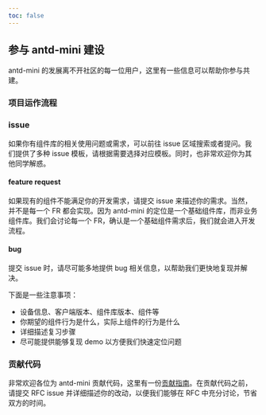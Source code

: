```yaml
---
toc: false
---
```


## 参与 antd-mini 建设

antd-mini 的发展离不开社区的每一位用户，这里有一些信息可以帮助你参与共建。

### 项目运作流程

### issue

如果你有组件库的相关使用问题或需求，可以前往 issue 区域搜索或者提问。我们提供了多种 issue 模板，请根据需要选择对应模板。同时，也非常欢迎你为其他同学解惑。

#### feature request

如果现有的组件不能满足你的开发需求，请提交 issue 来描述你的需求。当然，并不是每一个 FR 都会实现。因为 antd-mini 的定位是一个基础组件库，而非业务组件库。我们会讨论每一个 FR，确认是一个基础组件需求后，我们就会进入开发流程。

#### bug

提交 issue 时，请尽可能多地提供 bug 相关信息，以帮助我们更快地复现并解决。

下面是一些注意事项：

- 设备信息、客户端版本、组件库版本、组件等
- 你期望的组件行为是什么，实际上组件的行为是什么
- 详细描述复习步骤
- 尽可能提供能够复现 demo 以方便我们快速定位问题

### 贡献代码

非常欢迎各位为 antd-mini 贡献代码，这里有一份[贡献指南](https://github.com/ant-design/ant-design-mini/blob/main/docs/guide/contribute.md)。在贡献代码之前，请提交 RFC issue 并详细描述你的改动，以便我们能够在 RFC 中充分讨论，节省双方的时间。
